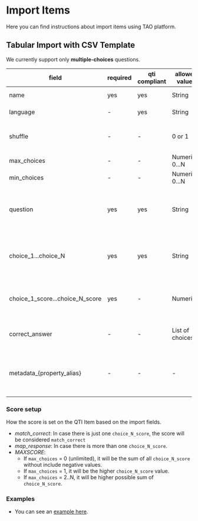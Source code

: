 # Import Items

Here you can find instructions about import items using TAO platform.

## Tabular Import with CSV Template

We currently support only **multiple-choices** questions.

| field | required | qti compliant | allowed values | Default value | existent on tao | Comments |
|---|---|---|---|---|---|---|
| name | yes | yes | String | - | - | Valid QTI string |
| language | - | yes | String | Default setting | - | Valid QTI language |
| shuffle | - | - | 0 or 1 | 0 | - | Whenever or not shuffle choices |
| max_choices | - | - | Numeric 0...N | 0 | - | 0 means unlimited |
| min_choices | - | - | Numeric 0...N | 0 | - | - |
| question | yes | yes | String | - | - | String, including QTI compatible XHTML elements |
| choice_1...choice_N | yes | yes | String | - | - | String, including QTI compatible XHTML elements |
| choice_1_score...choice_N_score | yes | - | Numerical | - | - | MUST be 1 to 1 with the previous field |
| correct_answer | - | - | List of choices | - | List of choices separated by "," |
| metadata_{property_alias} | - | - | - | - | Matching properties based on existent property alias |

### Score setup

How the score is set on the QTI Item based on the import fields.

- *match_correct*: In case there is just one `choice_N_score`, the score will be considered `match_correct`
- *map_response*: In case there is more than one `choice_N_score`.
- *MAXSCORE*:
    - If `max_choices` = 0 (unlimited), it will be the sum of all `choice_N_score` without include negative values.
    - If `max_choices` = 1, it will be the higher `choice_N_score` value.
    - If `max_choices` = 2..N, it will be higher possible sum of `choice_N_score`.

### Examples

- You can see an [example here](./../../templates/import/import.sample.csv).
